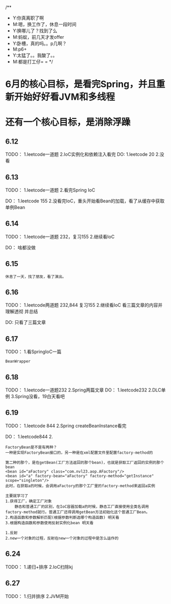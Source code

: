 /**
* Y:你真离职了啊
* M:嗯，换工作了，休息一段时间
* Y:换哪儿了？找到了么
* M:蚂蚁，前几天才发offer
* Y:卧槽，真的吗。。p几啊？
* M:p6+
* Y:太猛了。。我酸了。。
* M:都是打工仔= =
*/
# 6月的核心目标，是看完Spring，并且重新开始好好看JVM和多线程
# 还有一个核心目标，是消除浮躁
## 6.12
TODO：
    1.leetcode一道题
    2.IoC实例化和依赖注入看完
DO:
    1.leetcode 20
    2.没看

## 6.13
TODO：
    1.leetcode一道题
    2.看完Spring IoC

DO：
    1.leetcode 155
    2.没看完IoC，重头开始看Bean的加载，看了从缓存中获取单例Bean

## 6.14
TODO：
    1.leetcode一道题 232，复习155
    2.继续看IoC

DO：
    啥都没做

## 6.15
    休息了一天，找了朋友，看了演出。

## 6.16
TODO：
    1.leetcode两道题 232,844 复习155
    2.继续看IoC 看三篇文章的内容并理解透彻 并总结

DO:
    只看了三篇文章

## 6.17
TODO：
    1.看SpringIoC一篇

    BeanWrapper
    
## 6.18
TODO：
    1.leetcode一道题232
    2.Spring两篇文章
DO：
    1.leetcode232
    2.DLC单例
    3.Spring没看，19白天看吧

## 6.19
TODO：
    1.leetcode 844
    2.Spring createBeanInstance看完

DO：
    1.leetcode844
    2.

    FactoryBean是不是有两种？
    一种是实现FactoryBean接口的，另一种是在xml配置文件里配置factory-method的

    第二种的那个，是在getBean(工厂方法返回的那个bean)，也就是获取工厂返回的实例的那个bean
    <bean id="aFactory" class="com.nvl23.aop.AFactory"/>
    <bean id="a" factory-bean="aFactory" factory-method="getInstance" scope="singleton"/>
    此时，在获取a的时候，会调用aFactory的那个工厂里的factory-method来返回a实例

    主要就学习了
    1.获得工厂，确定工厂对象
        静态和普通工厂的区别，在IoC容器加载a的时候，静态工厂直接使用全类名调用factory-method就行。普通工厂还得调用getBean方法初始化这个普通工厂Bean。
    2.构造函数和参数解析匹配(根据参数判断选哪个构造函数) 明天看
    3.根据构造函数和参数使用反射实例化bean 明天看

    1.反射
    2.new一个对象的过程，反射在new一个对象的过程中是怎么运作的

## 6.24
TODO：
    1.递归+排序
    2.IoC扫除kj

## 6.27
TODO：
    1.归并排序
    2.JVM开始


## 